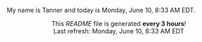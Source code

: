 My name is Tanner and today is Monday, June 10, 8:33 AM EDT.

<p align="center">This <i>README</i> file is generated <b>every 3 hours</b>!</br>Last refresh: Monday, June 10, 8:33 AM EDT<br /></p>

